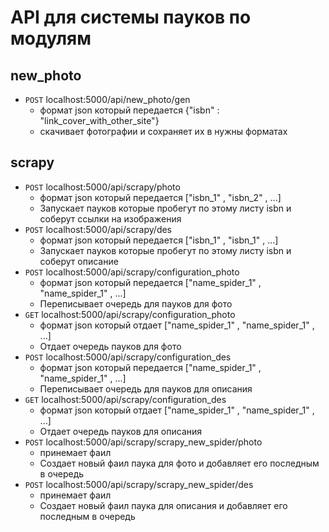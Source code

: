 # API для системы пауков по модулям
## new_photo
+ `POST` localhost:5000/api/new_photo/gen 
    - формат json который передается {"isbn" : "link_cover_with_other_site"}
    - скачивает фотографии и сохраняет их в нужны форматах
## scrapy
+ `POST` localhost:5000/api/scrapy/photo 
    - формат json который передается ["isbn_1" , "isbn_2" , ...] 
    - Запускает пауков которые пробегут по этому листу isbn и соберут ссылки на изображения
+ `POST` localhost:5000/api/scrapy/des 
    - формат json который передается ["isbn_1" , "isbn_1" , ...] 
    - Запускает пауков которые пробегут по этому листу isbn и соберут описание
+ `POST` localhost:5000/api/scrapy/configuration_photo 
    - формат json который передается ["name_spider_1" , "name_spider_1" , ...] 
    - Переписывает очередь для пауков для фото
+ `GET` localhost:5000/api/scrapy/configuration_photo 
    - формат json который отдает ["name_spider_1" , "name_spider_1" , ...] 
    - Отдает очередь пауков для фото
+ `POST` localhost:5000/api/scrapy/configuration_des 
    - формат json который передается ["name_spider_1" , "name_spider_1" , ...] 
    - Переписывает очередь для пауков для описания
+ `GET` localhost:5000/api/scrapy/configuration_des 
    - формат json который отдает ["name_spider_1" , "name_spider_1" , ...] 
    - Отдает очередь пауков для описания 
+ `POST` localhost:5000/api/scrapy/scrapy_new_spider/photo 
    - принемает фаил 
    - Создает новый фаил паука для фото и добавляет его последным в очередь
+ `POST` localhost:5000/api/scrapy/scrapy_new_spider/des 
    - принемает фаил 
    - Создает новый фаил паука для описания и добавляет его последным в очередь